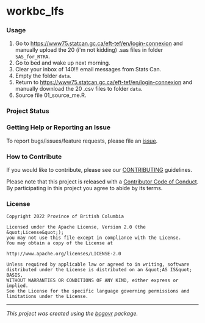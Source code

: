 <!-- 
Add a project state badge

See <https://github.com/BCDevExchange/Our-Project-Docs/blob/master/discussion/projectstates.md> 
If you have bcgovr installed and you use RStudio, click the 'Insert BCDevex Badge' Addin.
-->

workbc_lfs
============================

### Usage

1.  Go to https://www75.statcan.gc.ca/eft-tef/en/login-connexion and manually upload the 20 (i'm not kidding) .sas files in folder `SAS_for_RTRA`.
2.  Go to bed and wake up next morning.
3.  Clear your inbox of 140!!! email messages from Stats Can.
4.  Empty the folder `data`.
5.  Return to https://www75.statcan.gc.ca/eft-tef/en/login-connexion and manually download the 20 .csv files to folder `data`.
6.  Source file 01_source_me.R.


### Project Status

### Getting Help or Reporting an Issue

To report bugs/issues/feature requests, please file an [issue](https://github.com/bcgov/workbc_lfs/issues/).

### How to Contribute

If you would like to contribute, please see our [CONTRIBUTING](CONTRIBUTING.md) guidelines.

Please note that this project is released with a [Contributor Code of Conduct](CODE_OF_CONDUCT.md). By participating in this project you agree to abide by its terms.

### License

```
Copyright 2022 Province of British Columbia

Licensed under the Apache License, Version 2.0 (the &quot;License&quot;);
you may not use this file except in compliance with the License.
You may obtain a copy of the License at

http://www.apache.org/licenses/LICENSE-2.0

Unless required by applicable law or agreed to in writing, software distributed under the License is distributed on an &quot;AS IS&quot; BASIS,
WITHOUT WARRANTIES OR CONDITIONS OF ANY KIND, either express or implied.
See the License for the specific language governing permissions and limitations under the License.
```
---
*This project was created using the [bcgovr](https://github.com/bcgov/bcgovr) package.* 
